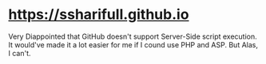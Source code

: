 # https://ssharifull.github.io

Very Diappointed that GitHub doesn't support Server-Side script execution.
It would've made it a lot easier for me if I cound use PHP and ASP.
But Alas, I can't.
